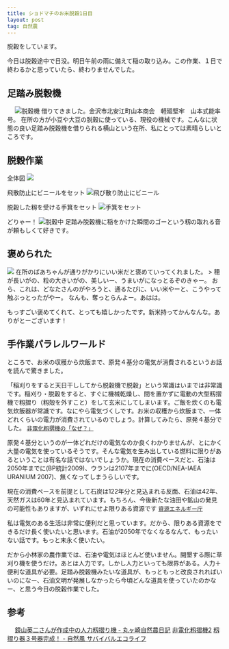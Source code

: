 ```yaml
---
title: ショドマチのお米脱穀1日目
layout: post
tag: 自然農
---
```



脱穀をしています。

今日は脱穀途中で日没。明日午前の雨に備えて稲の取り込み。この作業、１日で終わるかと思っていたら、終わりませんでした。


## 足踏み脱穀機
　
<img src="http://farm7.static.flickr.com/6218/6305730406_7d59d2bb18.jpg" alt="脱穀機"/>
借りてきました。金沢市北安江町山本商会　軽廻堅牢　山本式能率号。
在所の方が小豆や大豆の脱穀に使っている、現役の機械です。こんなに状態の良い足踏み脱穀機を借りられる横山という在所、私にとっては素晴らしいところです。


## 脱穀作業
全体図
<img src="http://farm7.static.flickr.com/6232/6305205149_ddde9909ea.jpg" name="脱穀作業全体図" />


飛散防止にビニールをセット
<img src="http://farm7.static.flickr.com/6238/6305205611_0aac641068.jpg" alt="飛び散り防止にビニール"/>


脱穀した籾を受ける手箕をセット
<img src="http://farm7.static.flickr.com/6212/6305730954_2f30b7e634.jpg" alt="手箕をセット"/>


どりゃー！
<img src="http://farm7.static.flickr.com/6045/6305731392_cb19954bbb.jpg" alt="脱穀中"/>
足踏み脱穀機に稲をかけた瞬間のゴーという籾の取れる音が頼もしくて好きです。


## 褒められた
<img src="http://farm7.static.flickr.com/6049/6305730564_767a03e240.jpg" name="褒められた" />
在所のばあちゃんが通りがかりにいい米だと褒めていってくれました。
>
穂が長いがの、粒の大きいがの、美しいー、うまいがになっとるぞのきゃー。
おら、これは、どなたさんのがやろうと、通るたびに、いい米やーと、こうやって触ぶっとったがやー。
なんも、奪っとらんよー。あはは。

もっすごい褒めてくれて、とっても嬉しかったです。新米持ってかんなんな。ありがとーございます！


## 手作業パラレルワールド
ところで、お米の収穫から炊飯まで、原発４基分の電気が消費されるというお話を読んで驚きました。
>
「稲刈りをすると天日干ししてから脱穀機で脱穀」という常識はいまでは非常識です。稲刈り・脱穀をすると、すぐに機械乾燥し、間を置かずに電動の大型籾摺機で籾摺り（籾殻を外すこと）をして玄米にしてしまいます。ご飯を炊くのも電気炊飯器が常識です。なにやら電気づくしです。お米の収穫から炊飯まで、一体どれくらいの電力が消費されているのでしょう。計算してみたら、原発４基分でした。
<span class="deco" style="font-size:small;"><a href="http://www.hidenka.net/hidenkaseihin/momisuriki/why.htm" target="_blank" title="非電化籾摺機の「なぜ？」">非電化籾摺機の「なぜ？」</a></span>

原発４基分というのが一体どれだけの電気なのか良くわかりませんが、とにかく大量の電気を使っているそうです。そんな電気を生み出している燃料に限りがあるということは有名な話ではないでしょうか。現在の消費ペースだと、石油は2050年までに(BP統計2009)、ウランは2107年までに(OECD/NEA-IAEA URANIUM 2007)、無くなってしまうらしいです。
>
現在の消費ペースを前提として石炭は122年分と見込まれる反面、石油は42年、天然ガスは60年と見込まれています。もちろん、今後新たな油田や鉱山の発見の可能性もありますが、いずれにせよ限りある資源です
<span class="deco" style="font-size:small;"><a href="http://www.enecho.meti.go.jp/topics/energy-in-japan/energy2010html/world/index.htm" target="_blank" title="資源エネルギー庁">資源エネルギー庁</a></span>

私は電気のある生活は非常に便利だと思っています。だから、限りある資源をできるだけ長く使いたいと思います。石油が2050年でなくなるなんて、もったいない話です。もっと末永く使いたい。


だから小林家の農作業では、石油や電気はほとんど使いません。開墾する際に草刈り機を使うだけ。あとは人力です。しかし人力といっても限界がある。人力＋便利な道具が必要。足踏み脱穀機みたいな道具が、もっともっと改良されればいいのになー、石油文明が発展しなかったら今頃どんな道具を使っていたのかなー、と思う今日の脱穀作業でした。




## 参考
　
<a href="http://plaza.rakuten.co.jp/marugasakinikki/diary/200611260000/" target="_blank">鏡山英二さんが作成中の人力籾摺り機 - 丸ヶ崎自然農日記</a>
<a href="http://www.hidenka.net/hidenkaseihin/momisuriki/index2.htm" target="_blank" title="非電化籾摺機2">非電化籾摺機2</a>
<a href="http://shizenfu.blog22.fc2.com/blog-entry-396.html" target="_blank">籾摺り器３号器完成！ - 自然風 サバイバルエコライフ</a>

　
